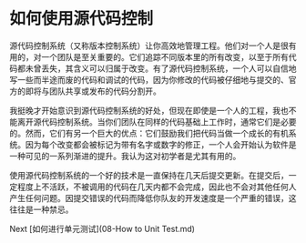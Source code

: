 # 如何使用源代码控制
[//]: # (Version:1.0.0)
源代码控制系统（又称版本控制系统）让你高效地管理工程。他们对一个人是很有用的，对一个团队是至关重要的。它们追踪不同版本里的所有改变，以至于所有代码都未曾丢失，其含义可以归属于改变。有了源代码控制系统，一个人可以自信地写一些而半途而废的代码和调试的代码，因为你修改的代码被仔细地与提交的、官方的即将与团队共享或发布的代码分割开。

我挺晚才开始意识到源代码控制系统的好处，但现在即使是一个人的工程，我也不能离开源代码控制系统。当你们团队在同样的代码基础上工作时，通常它们是必要的。然而，它们有另一个巨大的优点：它们鼓励我们把代码当做一个成长的有机系统。因为每个改变都会被标记为带有名字或数字的修正，一个人会开始认为软件是一种可见的一系列渐进的提升。我认为这对初学者是尤其有用的。

使用源代码控制系统的一个好的技术是一直保持在几天后提交更新。在提交后，一定程度上不活跃，不被调用的代码在几天内都不会完成，因此也不会对其他任何人产生任何问题。因提交错误的代码而降低你队友的开发速度是一个严重的错误，这往往是一种禁忌。

Next [如何进行单元测试](08-How to Unit Test.md)
